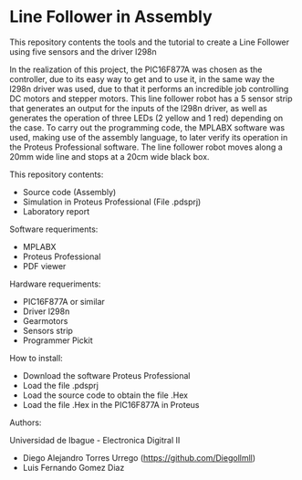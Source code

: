 # Line Follower in Assembly
This repository contents the tools and the tutorial to create a Line Follower using five sensors and the driver l298n

In the realization of this project, the PIC16F877A was chosen as the controller, due to its easy way to get and to use it, in the same way the l298n driver was used, due to that it performs an incredible job controlling DC motors and stepper motors. This line follower robot has a 5 sensor strip that generates an output for the inputs of the l298n driver, as well as generates the operation of three LEDs (2 yellow and 1 red) depending on the case. To carry out the programming code, the MPLABX software was used, making use of the assembly language, to later verify its operation in the Proteus Professional software.
The line follower robot moves along a 20mm wide line and stops at a 20cm wide black box.

This repository contents:

* Source code (Assembly)
* Simulation in Proteus Professional (File .pdsprj)
* Laboratory report

Software requeriments:

* MPLABX
* Proteus Professional
* PDF viewer

Hardware requeriments:

* PIC16F877A or similar
* Driver l298n
* Gearmotors
* Sensors strip
* Programmer Pickit

How to install:

* Download the software Proteus Professional
* Load the file .pdsprj
* Load the source code to obtain the file .Hex
* Load the file .Hex in the PIC16F877A in Proteus

Authors:

Universidad de Ibague - Electronica Digitral II

* Diego Alejandro Torres Urrego (https://github.com/Diegollmll)
* Luis Fernando Gomez Diaz
